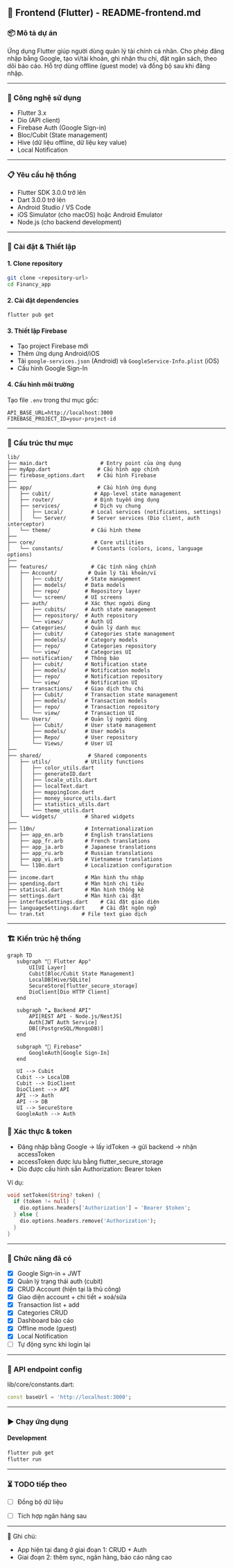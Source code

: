 ## 📱 Frontend (Flutter) - README-frontend.md

### 📦 Mô tả dự án
Ứng dụng Flutter giúp người dùng quản lý tài chính cá nhân. Cho phép đăng nhập bằng Google, tạo ví/tài khoản, ghi nhận thu chi, đặt ngân sách, theo dõi báo cáo. Hỗ trợ dùng offline (guest mode) và đồng bộ sau khi đăng nhập.

---

### 🚀 Công nghệ sử dụng
- Flutter 3.x
- Dio (API client)
- Firebase Auth (Google Sign-in)
- Bloc/Cubit (State management)
- Hive (dữ liệu offline, dữ liệu key value)
- Local Notification

---

### 📋 Yêu cầu hệ thống
- Flutter SDK 3.0.0 trở lên
- Dart 3.0.0 trở lên
- Android Studio / VS Code
- iOS Simulator (cho macOS) hoặc Android Emulator
- Node.js (cho backend development)

---

### 🔧 Cài đặt & Thiết lập

#### 1. Clone repository
```bash
git clone <repository-url>
cd Financy_app
```

#### 2. Cài đặt dependencies
```bash
flutter pub get
```

#### 3. Thiết lập Firebase
- Tạo project Firebase mới
- Thêm ứng dụng Android/iOS
- Tải `google-services.json` (Android) và `GoogleService-Info.plist` (iOS)
- Cấu hình Google Sign-In

#### 4. Cấu hình môi trường
Tạo file `.env` trong thư mục gốc:
```env
API_BASE_URL=http://localhost:3000
FIREBASE_PROJECT_ID=your-project-id
```

---

### 📁 Cấu trúc thư mục
```
lib/
├── main.dart                 # Entry point của ứng dụng
├── myApp.dart               # Cấu hình app chính
├── firebase_options.dart    # Cấu hình Firebase
├── 
├── app/                     # Cấu hình ứng dụng
│   ├── cubit/              # App-level state management
│   ├── router/             # Định tuyến ứng dụng
│   ├── services/           # Dịch vụ chung
│   │   ├── Local/         # Local services (notifications, settings)
│   │   └── Server/        # Server services (Dio client, auth interceptor)
│   └── theme/             # Cấu hình theme
├── 
├── core/                   # Core utilities
│   └── constants/         # Constants (colors, icons, language options)
├── 
├── features/              # Các tính năng chính
│   ├── Account/          # Quản lý tài khoản/ví
│   │   ├── cubit/       # State management
│   │   ├── models/      # Data models
│   │   ├── repo/        # Repository layer
│   │   └── screen/      # UI screens
│   ├── auth/            # Xác thực người dùng
│   │   ├── cubits/      # Auth state management
│   │   ├── repository/  # Auth repository
│   │   └── views/       # Auth UI
│   ├── Categories/      # Quản lý danh mục
│   │   ├── cubit/       # Categories state management
│   │   ├── models/      # Category models
│   │   ├── repo/        # Categories repository
│   │   └── view/        # Categories UI
│   ├── notification/    # Thông báo
│   │   ├── cubit/       # Notification state
│   │   ├── models/      # Notification models
│   │   ├── repo/        # Notification repository
│   │   └── view/        # Notification UI
│   ├── transactions/    # Giao dịch thu chi
│   │   ├── Cubit/       # Transaction state management
│   │   ├── models/      # Transaction models
│   │   ├── repo/        # Transaction repository
│   │   └── view/        # Transaction UI
│   └── Users/           # Quản lý người dùng
│       ├── Cubit/       # User state management
│       ├── models/      # User models
│       ├── Repo/        # User repository
│       └── Views/       # User UI
├── 
├── shared/               # Shared components
│   ├── utils/           # Utility functions
│   │   ├── color_utils.dart
│   │   ├── generateID.dart
│   │   ├── locale_utils.dart
│   │   ├── localText.dart
│   │   ├── mappingIcon.dart
│   │   ├── money_source_utils.dart
│   │   ├── statistics_utils.dart
│   │   └── theme_utils.dart
│   └── widgets/         # Shared widgets
├── 
├── l10n/                # Internationalization
│   ├── app_en.arb       # English translations
│   ├── app_fr.arb       # French translations
│   ├── app_ja.arb       # Japanese translations
│   ├── app_ru.arb       # Russian translations
│   ├── app_vi.arb       # Vietnamese translations
│   └── l10n.dart        # Localization configuration
├── 
├── income.dart          # Màn hình thu nhập
├── spending.dart        # Màn hình chi tiêu
├── statiscal.dart       # Màn hình thống kê
├── settings.dart        # Màn hình cài đặt
├── interfaceSettings.dart    # Cài đặt giao diện
├── languageSettings.dart     # Cài đặt ngôn ngữ
└── tran.txt            # File text giao dịch
```

---

### 🏗️ Kiến trúc hệ thống
 ```mermaid
graph TD
    subgraph "📱 Flutter App"
        UI[UI Layer]
        Cubit[Bloc/Cubit State Management]
        LocalDB[Hive/SQLite]
        SecureStore[flutter_secure_storage]
        DioClient[Dio HTTP Client]
    end

    subgraph "☁️ Backend API"
        API[REST API - Node.js/NestJS]
        Auth[JWT Auth Service]
        DB[(PostgreSQL/MongoDB)]
    end

    subgraph "🔹 Firebase"
        GoogleAuth[Google Sign-In]
    end

    UI --> Cubit
    Cubit --> LocalDB
    Cubit --> DioClient
    DioClient --> API
    API --> Auth
    API --> DB
    UI --> SecureStore
    GoogleAuth --> Auth
```

### 🔐 Xác thực & token
- Đăng nhập bằng Google → lấy idToken → gửi backend → nhận accessToken
- accessToken được lưu bằng flutter_secure_storage
- Dio được cấu hình sẵn Authorization: Bearer token

Ví dụ:
```dart
void setToken(String? token) {
  if (token != null) {
    dio.options.headers['Authorization'] = 'Bearer $token';
  } else {
    dio.options.headers.remove('Authorization');
  }
}
```

---

### 📱 Chức năng đã có
- [x] Google Sign-in + JWT
- [x] Quản lý trạng thái auth (cubit)
- [x] CRUD Account (hiện tại là thủ công)
- [x] Giao diện account + chi tiết + xoá/sửa
- [x] Transaction list + add
- [x] Categories CRUD
- [x] Dashboard báo cáo
- [x] Offline mode (guest)
- [x] Local Notification
- [ ] Tự động sync khi login lại

---

### 📡 API endpoint config
lib/core/constants.dart:
```dart
const baseUrl = 'http://localhost:3000';
```

---

### ▶️ Chạy ứng dụng

#### Development
```bash
flutter pub get
flutter run
```

---

### ⏳ TODO tiếp theo
- [ ] Đồng bộ dữ liệu
- [ ] Tích hợp ngân hàng sau


---

📌 Ghi chú:
- App hiện tại đang ở giai đoạn 1: CRUD + Auth
- Giai đoạn 2: thêm sync, ngân hàng, báo cáo nâng cao




